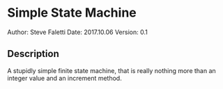 # Simple State Machine
Author: Steve Faletti
Date: 2017.10.06
Version: 0.1

## Description
A stupidly simple finite state machine, that is really nothing more than an integer value and an increment method.


